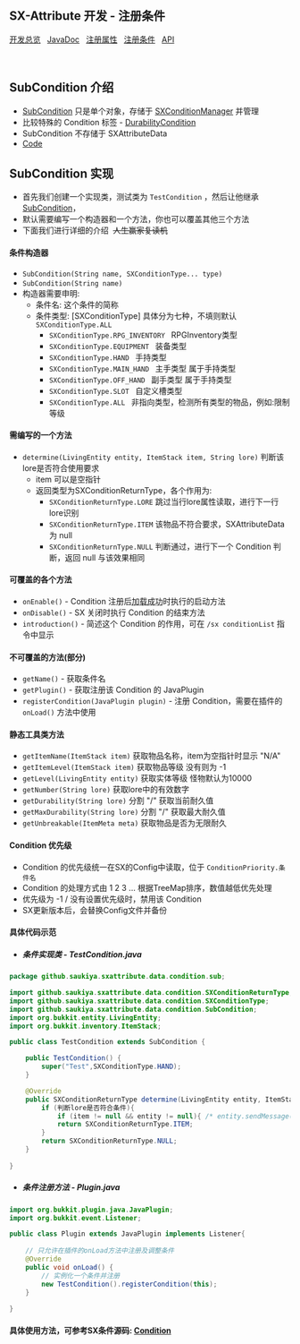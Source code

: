 ## SX-Attribute 开发 - 注册条件

 [开发总览](./overview.md)&nbsp;&nbsp;
 [JavaDoc](https://saukiya.github.io/SX-Attribute-backup/javadoc/index.html)&nbsp;&nbsp; 
 [注册属性](./attribute.md)&nbsp;&nbsp; 
 [注册条件](./condition.md)&nbsp;&nbsp; 
 [API](https://saukiya.github.io/SX-Attribute-backup/javadoc/github/saukiya/sxattribute/api/SXAttributeAPI.html)

<br>

SubCondition 介绍
--

* [SubCondition](https://github.com/Saukiya/SX-Attribute-backup/blob/master/src/main/java/github/saukiya/sxattribute/data/condition/SubCondition.java) 只是单个对象，存储于 [SXConditionManager](https://github.com/Saukiya/SX-Attribute-backup/blob/master/src/main/java/github/saukiya/sxattribute/data/condition/SXConditionManager.java) 并管理
* 比较特殊的 Condition 标签 - [DurabilityCondition](https://github.com/Saukiya/SX-Attribute-backup/blob/master/src/main/java/github/saukiya/sxattribute/data/condition/sub/DurabilityCondition.java)
* SubCondition 不存储于 SXAttributeData
* [Code](https://github.com/Saukiya/SX-Attribute-backup/tree/master/src/main/java/github/saukiya/sxattribute/data/condition)

SubCondition 实现
--

* 首先我们创建一个实现类，测试类为 `TestCondition` ，然后让他继承 [SubCondition](https://saukiya.github.io/SX-Attribute-backup/javadoc/github/saukiya/sxattribute/data/condition/SubCondition.html)，
* 默认需要编写一个构造器和一个方法，你也可以覆盖其他三个方法
* 下面我们进行详细的介绍&nbsp;&nbsp;~~人生赢家复读机~~

#### 条件构造器

* `SubCondition(String name, SXConditionType... type)`
* `SubCondition(String name)`
* 构造器需要申明:
  * 条件名: 这个条件的简称
  * 条件类型: [SXConditionType] 具体分为七种，不填则默认 `SXConditionType.ALL`
    * `SXConditionType.RPG_INVENTORY ` RPGInventory类型
    * `SXConditionType.EQUIPMENT ` 装备类型
    * `SXConditionType.HAND ` 手持类型
    * `SXConditionType.MAIN_HAND ` 主手类型 属于手持类型
    * `SXConditionType.OFF_HAND ` 副手类型 属于手持类型
    * `SXConditionType.SLOT ` 自定义槽类型
    * `SXConditionType.ALL ` 非指向类型，检测所有类型的物品，例如:限制等级

#### 需编写的一个方法
* `determine(LivingEntity entity, ItemStack item, String lore)` 判断该lore是否符合使用要求
  * item 可以是空指针
  * 返回类型为SXConditionReturnType，各个作用为:
    * `SXConditionReturnType.LORE` 跳过当行lore属性读取，进行下一行lore识别
    * `SXConditionReturnType.ITEM` 该物品不符合要求，SXAttributeData 为 null
    * `SXConditionReturnType.NULL` 判断通过，进行下一个 Condition 判断，返回 null 与该效果相同

 #### 可覆盖的各个方法

* `onEnable()` - Condition 注册后<abbr title="代表Condition有优先级，并且没被其他Condition覆盖">加载成功</abbr>时执行的启动方法
* `onDisable()` - SX 关闭时执行 Condition 的结束方法
* `introduction()` - 简述这个 Condition 的作用，可在 `/sx conditionList` 指令中显示

#### 不可覆盖的方法(部分)

* `getName()` - 获取条件名
* `getPlugin()` - 获取注册该 Condition 的 JavaPlugin
* `registerCondition(JavaPlugin plugin)` - 注册 Condition，需要在插件的 `onLoad()` 方法中使用

#### 静态工具类方法
* `getItemName(ItemStack item)` 获取物品名称，item为空指针时显示 "N/A"
* `getItemLevel(ItemStack item)` 获取物品等级 没有则为 -1
* `getLevel(LivingEntity entity)` 获取实体等级 怪物默认为10000
* `getNumber(String lore)` 获取lore中的有效数字
* `getDurability(String lore)` 分割 "/" 获取当前耐久值
* `getMaxDurability(String lore)` 分割 "/" 获取最大耐久值
* `getUnbreakable(ItemMeta meta)` 获取物品是否为无限耐久

#### Condition 优先级

* Condition 的优先级统一在SX的Config中读取，位于 `ConditionPriority.条件名`
* Condition 的处理方式由 1 2 3 ... 根据TreeMap排序，数值越低优先处理
* 优先级为 -1 / 没有设置优先级时，禁用该 Condition
* SX更新版本后，会替换Config文件并备份

#### 具体代码示范
* ##### 条件实现类 - TestCondition.java

```java
package github.saukiya.sxattribute.data.condition.sub;

import github.saukiya.sxattribute.data.condition.SXConditionReturnType;
import github.saukiya.sxattribute.data.condition.SXConditionType;
import github.saukiya.sxattribute.data.condition.SubCondition;
import org.bukkit.entity.LivingEntity;
import org.bukkit.inventory.ItemStack;

public class TestCondition extends SubCondition {

    public TestCondition() {
        super("Test",SXConditionType.HAND);
    }

    @Override
    public SXConditionReturnType determine(LivingEntity entity, ItemStack item, String lore) {
        if (判断lore是否符合条件){
            if (item != null && entity != null){ /* entity.sendMessage(getItemName(item) + " No Use"); */}
            return SXConditionReturnType.ITEM;
        }
        return SXConditionReturnType.NULL;
    }
    
}
```

* ##### 条件注册方法 - Plugin.java 

```java
import org.bukkit.plugin.java.JavaPlugin;
import org.bukkit.event.Listener;

public class Plugin extends JavaPlugin implements Listener{
    
    // 只允许在插件的onLoad方法中注册及调整条件
    @Override
    public void onLoad() {
        // 实例化一个条件并注册
        new TestCondition().registerCondition(this);
    }
    
}
```


#### 具体使用方法，可参考SX条件源码:   [Condition](https://github.com/Saukiya/SX-Attribute-backup/tree/master/src/main/java/github/saukiya/sxattribute/data/condition)

<br>